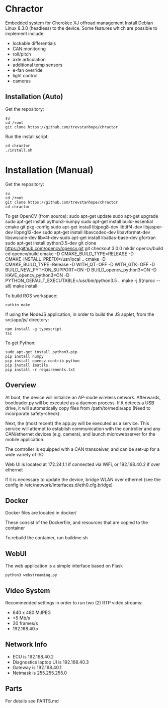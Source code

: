 # Chractor
Embedded system for Cherokee XJ offroad management
Install Debian Linux 8.3.0 (headless) to the device.
Some features which are possible to implement include:
- lockable differentials
- CAN monitoring 
- roll/pitch
- axle articulation
- additional temp sensors
- e-fan override
- light control
- cameras

## Installation (Auto)

Get the repository:

    su
    cd /root
    git clone https://github.com/trevstanhope/chractor

Run the install script:

    cd chractor
    ./install.sh

# Installation (Manual)
Get the repository:

    su
    cd /root
    git clone https://github.com/trevstanhope/chractor
    cd chractor

To get OpenCV (from source):
	sudo apt-get update
	sudo apt-get upgrade
	sudo apt-get install python3-numpy
	sudo apt-get install build-essential cmake git pkg-config
	sudo apt-get install libjpeg8-dev libtiff4-dev libjasper-dev libpng12-dev
	sudo apt-get install libavcodec-dev libavformat-dev libswscale-dev libv4l-dev
	sudo apt-get install libatlas-base-dev gfortran
	sudo apt-get install python3.5-dev
	git clone https://github.com/opencv/opencv.git
	git checkout 3.0.0
	mkdir opencv/build
	cd opencv/build
	cmake -D CMAKE_BUILD_TYPE=RELEASE -D CMAKE_INSTALL_PREFIX=/usr/local ..
    cmake -D CMAKE_BUILD_TYPE=Release -D WITH_QT=OFF -D WITH_GTK=OFF -D BUILD_NEW_PYTHON_SUPPORT=ON -D BUILD_opencv_python3=ON -D HAVE_opencv_python3=ON -D PYTHON_DEFAULT_EXECUTABLE=/usr/bin/python3.5 ..
	make -j $(nproc --all)
	make install


To build ROS workspace:

	catkin_make

If using the NodeJS application, in order to build the JS applet, from the src/app/js/ directory:
    
    npm install -g typescript
    tsc

To get Python:

	sudo apt-get install python3-pip
	pip install numpy
	pip install opencv-contrib-python
	pip install imutils
	pip install -r requirements.txt

## Overview
At boot, the device will initialize an AP-mode wireless network. Afterwards, bootloader.py will be executed as a daemon process. If it detects a USB drive, it will automatically copy files from /path/to/media/app (Need to incorporate safety-check).

Next, the (most recent) the app.py will be executed as a service. This service will attempt to establish communication with the controller and any CAN/ethernet devices (e.g. camera), and launch microwebserver for the mobile application. 

The controller is equipped with a CAN transceiver, and can be set-up for a wide variety of I/O 

Web UI is located at 172.24.1.1 if connected via WiFi, or 192.168.40.2 if over ethernet

If it is necessary to update the device, bridge WLAN over ethernet (see the config in /etc/network/interfaces.d/eth0.cfg.bridge) 

## Docker
Docker files are located in docker/

These consist of the Dockerfile, and resources that are copied to the container

To rebuild the container, run buildme.sh

## WebUI
The web application is a simple interface based on Flask

	python3 webstreaming.py


## Video System
Recommended settings in order to run two (2) RTP video streams:

* 640 x 480 MJPEG
* <5 Mb/s
* 30 frames/s
* 192.168.40.x

## Network Info
* ECU is 192.168.40.2
* Diagnostics laptop UI is 192.168.40.3
* Gateway is 192.168.40.1
* Netmask is 255.255.255.0

## Parts
For details see PARTS.md
